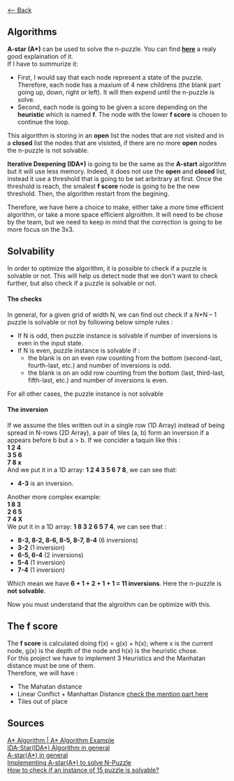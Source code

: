 [<-- Back](../README.md)
## Algorithms

**A-star (A\*)** can be used to solve the n-puzzle. You can find **[here](https://algorithmsinsight.wordpress.com/graph-theory-2/a-star-in-general/implementing-a-star-to-solve-n-puzzle/)** a realy good explaination of it.  
If I have to summurize it:  
- First, I would say that each node represent a state of the puzzle. Therefore, each node has a maxium of 4 new childrens (the blank part going up, down, right or left). It will then expend until the n-puzzle is solve.
- Second, each node is going to be given a score depending on the **heuristic** which is named **f**. The node with the lower **f score** is chosen to continue the loop.  

This algorithm is storing in an **open** list the nodes that are not visited and in a **closed** list the nodes that are visisted, if there are no more **open** nodes the n-puzzle is not solvable.  

**Iterative Deepening (IDA\*)** is going to be the same as the **A-start** algorithm but it will use less memory. Indeed, it does not use the **open** and **closed** list, instead it use a threshold that is going to be set arbritrary at first. Once the threshold is reach, the smalest **f score** node is going to be the new threshold. Then, the algorithm restart from the begining.  

Therefore, we have here a choice to make, either take a more time efficient algorithm, or take a more space efficient algroithm.
It will need to be chose by the team, but we need to keep in mind that the correction is going to be more focus on the 3x3.

## Solvability
In order to optimize the algorithm, it is possible to check if a puzzle is solvable or not. This will help us detect node that we don't want to check further, but also check if a puzzle is solvable or not.  

#### The checks
In general, for a given grid of width N, we can find out check if a N*N – 1 puzzle is solvable or not by following below simple rules :  
- If N is odd, then puzzle instance is solvable if number of inversions is even in the input state.
- If N is even, puzzle instance is solvable if :  
  - the blank is on an even row counting from the bottom (second-last, fourth-last, etc.) and number of inversions is odd.
  - the blank is on an odd row counting from the bottom (last, third-last, fifth-last, etc.) and number of inversions is even.  

For all other cases, the puzzle instance is not solvable

#### The inversion  
If we assume the tiles written out in a single row (1D Array) instead of being spread in N-rows (2D Array), a pair of tiles (a, b) form an inversion if a appears before b but a > b. 
If we concider a taquin like this :  
**1 2 4**  
**3 5 6**  
**7 8 x**  
And we put it in a 1D array: **1 2 4 3 5 6 7 8**, we can see that:  
- **4-3** is an inversion.  

Another more complex example:  
**1 8 3**  
**2 6 5**  
**7 4 X**  
We put it in a 1D array: **1 8 3 2 6 5 7 4**, we can see that :
- **8-3, 8-2, 8-6, 8-5, 8-7, 8-4** (6 inversions)  
- **3-2** (1 inversion)  
- **6-5, 6-4** (2 inversions)  
- **5-4** (1 inversion)  
- **7-4** (1 inversion)  

Which mean we have **6 + 1 + 2 + 1 + 1 = 11 inversions**. Here the n-puzzle is **not solvable**.

Now you must understand that the algroithm can be optimize with this.


## The f score
The **f score** is calculated doing f(x) = g(x) + h(x); where x is the current node, g(x) is the depth of the node and h(x) is the heuristic chose.  
For this project we have to implement 3 Heuristics and the Manhatan distance must be one of them.  
Therefore, we will have : 
- The Mahatan distance
- Linear Conflict + Manhattan Distance [check the mention part here](https://algorithmsinsight.wordpress.com/graph-theory-2/a-star-in-general/implementing-a-star-to-solve-n-puzzle/)  
- Tiles out of place

## Sources
[A* Algorithm | A* Algorithm Example](https://www.gatevidyalay.com/tag/a-star-search-algorithm-example/)  
[IDA-Star(IDA*) Algorithm in general](https://algorithmsinsight.wordpress.com/graph-theory-2/ida-star-algorithm-in-general/)  
[A-star(A*) in general](https://algorithmsinsight.wordpress.com/graph-theory-2/a-star-in-general/)  
[Implementing A-star(A*) to solve N-Puzzle](https://algorithmsinsight.wordpress.com/graph-theory-2/a-star-in-general/implementing-a-star-to-solve-n-puzzle/)  
[How to check if an instance of 15 puzzle is solvable?](https://www.geeksforgeeks.org/check-instance-15-puzzle-solvable/)  